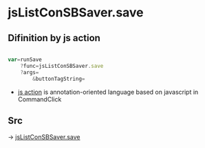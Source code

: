 # jsListConSBSaver.save

## Difinition by js action

```js.js

var=runSave
	?func=jsListConSBSaver.save
	?args=
		&buttonTagString=
```

- [js action](#) is annotation-oriented language based on javascript in CommandClick

## Src

-> [jsListConSBSaver.save](https://github.com/puutaro/CommandClick/blob/master/app/src/main/java/com/puutaro/commandclick/fragment_lib/terminal_fragment/js_interface/edit/JsListConSBSaver.kt#L26)


